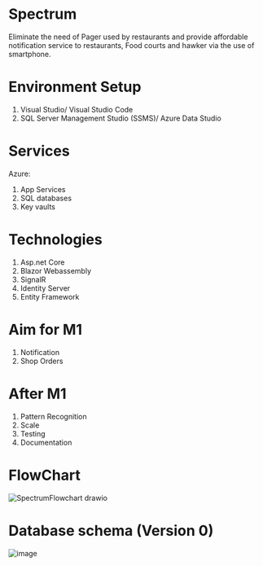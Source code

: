 # Spectrum
Eliminate the need of Pager used by restaurants and provide affordable notification service to restaurants, Food courts and hawker via the use of smartphone.

# Environment Setup
  1) Visual Studio/ Visual Studio Code
  2) SQL Server Management Studio (SSMS)/ Azure Data Studio

# Services
Azure:
  1) App Services
  2) SQL databases
  3) Key vaults

# Technologies
  1) Asp.net Core
  2) Blazor Webassembly
  3) SignalR
  4) Identity Server
  5) Entity Framework

# Aim for M1
  1) Notification 
  2) Shop Orders

# After M1
  1) Pattern Recognition 
  2) Scale
  3) Testing
  4) Documentation

# FlowChart
![SpectrumFlowchart drawio](https://user-images.githubusercontent.com/30100720/169249412-1b83fdcb-5976-40cc-87a6-f5e6ff927447.png)

# Database schema (Version 0)
![image](https://user-images.githubusercontent.com/30100720/169005025-e57eb7d3-cbe4-4945-ae9f-2e87a2af4a91.png)
